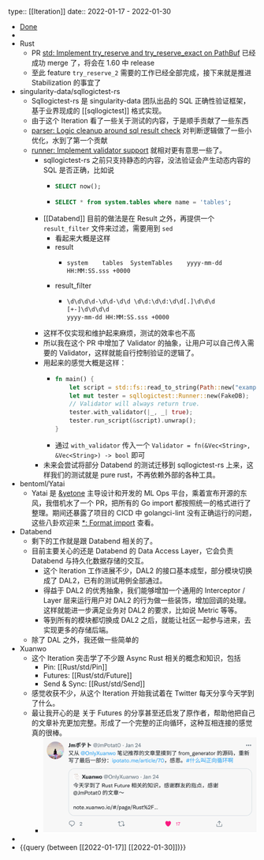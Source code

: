 type:: [[Iteration]]
date:: 2022-01-17 - 2022-01-30

- [Done](https://github.com/users/Xuanwo/projects/2/views/1?filterQuery=iteration%3A%22Iteration+5%22)
-
- Rust
	- PR [std: Implement try_reserve and try_reserve_exact on PathBuf](https://github.com/rust-lang/rust/pull/92513) 已经成功 merge 了，将会在 1.60 中 release
	- 至此 feature `try_reserve_2` 需要的工作已经全部完成，接下来就是推进 Stabilization 的事宜了
- singularity-data/sqllogictest-rs
	- Sqllogictest-rs 是 singularity-data 团队出品的 SQL 正确性验证框架，基于业界现成的 [[sqllogictest]] 格式实现。
	- 由于这个 Iteration 看了一些关于测试的内容，于是顺手贡献了一些东西
	- [parser: Logic cleanup around sql result check](https://github.com/singularity-data/sqllogictest-rs/pull/14) 对判断逻辑做了一些小优化，水到了第一个贡献
	- [runner: Implement validator support](https://github.com/singularity-data/sqllogictest-rs/pull/15) 就相对更有意思一些了。
		- sqllogictest-rs 之前只支持静态的内容，没法验证会产生动态内容的 SQL 是否正确，比如说
			- ```SQL
			  SELECT now();
			  ```
			- ```SQL
			  SELECT * from system.tables where name = 'tables';
			  ```
		- [[Databend]] 目前的做法是在 Result 之外，再提供一个 `result_filter` 文件来过滤，需要用到 `sed`
			- 看起来大概是这样
			- result
				- ```text
				  system	tables	SystemTables	yyyy-mm-dd HH:MM:SS.sss +0000
				  ```
			- result_filter
				- ```text
				  \d\d\d\d-\d\d-\d\d \d\d:\d\d:\d\d[.]\d\d\d [+-]\d\d\d\d
				  yyyy-mm-dd HH:MM:SS.sss +0000
				  ```
		- 这样不仅实现和维护起来麻烦，测试的效率也不高
		- 所以我在这个 PR 中增加了 Validator 的抽象，让用户可以自己传入需要的 Validator，这样就能自行控制验证的逻辑了。
		- 用起来的感觉大概是这样：
			- ```rust
			  fn main() {
			      let script = std::fs::read_to_string(Path::new("examples/validator.slt")).unwrap();
			      let mut tester = sqllogictest::Runner::new(FakeDB);
			      // Validator will always return true.
			      tester.with_validator(|_, _| true);
			      tester.run_script(&script).unwrap();
			  }
			  ```
			- 通过 `with_validator` 传入一个 `Validator = fn(&Vec<String>, &Vec<String>) -> bool` 即可
		- 未来会尝试将部分 Databend 的测试迁移到 sqllogictest-rs 上来，这样我们的测试就是 pure rust，不再依赖外部的各种工具。
- bentoml/Yatai
	- Yatai 是 [&yetone](https://github.com/yetone) 主导设计和开发的 ML Ops 平台，乘着宣布开源的东风，我借机水了一个 PR，把所有的 Go import 都按照统一的格式进行了整理。期间还暴露了项目的 CICD 中 golangci-lint 没有正确运行的问题，这些八卦欢迎来 [*: Format import](https://github.com/bentoml/Yatai/pull/142) 查看。
- Databend
	- 剩下的工作就是跟 Databend 相关的了。
	- 目前主要关心的还是 Databend 的 Data Access Layer，它会负责 Databend 与持久化数据存储的交互。
		- 这个 Iteration 工作进展不少，DAL2 的接口基本成型，部分模块切换成了 DAL2，已有的测试用例全部通过。
		- 得益于 DAL2 的优秀抽象，我们能够增加一个通用的 Interceptor / Layer 层来运行用户对 DAL2 的行为做一些装饰，增加回调的处理。 这样就能进一步满足业务对 DAL2 的要求，比如说 Metric 等等。
		- 等到所有的模块都切换成 DAL2 之后，就能让社区一起参与进来，去实现更多的存储后端。
	- 除了 DAL 之外，我还做一些简单的
- Xuanwo
	- 这个 Iteration 突击学了不少跟 Async Rust 相关的概念和知识，包括
		- Pin: [[Rust/std/Pin]]
		- Futures: [[Rust/std/Future]]
		- Send & Sync: [[Rust/std/Send]]
	- 感觉收获不少，从这个 Iteration 开始我试着在 Twitter 每天分享今天学到了什么。
	- 最让我开心的是 关于 Futures 的分享甚至还启发了原作者，帮助他把自己的文章补充更加完整。形成了一个完整的正向循环，这种互相连接的感觉真的很棒。
		- ![image.png](../assets/image_1643361629991_0.png)
-
- {{query (between [[2022-01-17]] [[2022-01-30]])}}